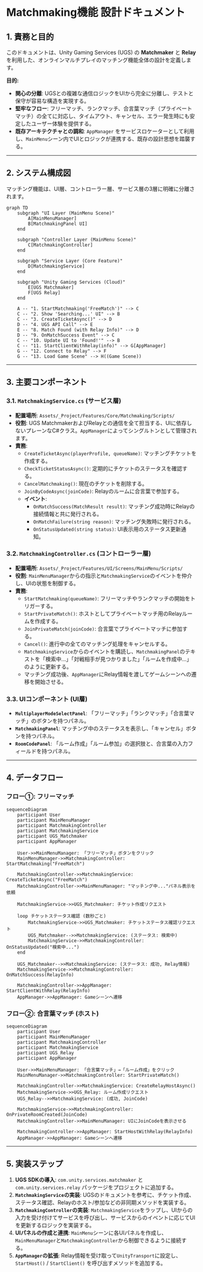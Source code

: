 # **Matchmaking機能 設計ドキュメント**

## **1. 責務と目的**

このドキュメントは、Unity Gaming Services (UGS) の **Matchmaker** と **Relay** を利用した、オンラインマルチプレイのマッチング機能全体の設計を定義します。

**目的:**

*   **関心の分離**: UGSとの複雑な通信ロジックをUIから完全に分離し、テストと保守が容易な構造を実現する。
*   **堅牢なフロー**: フリーマッチ、ランクマッチ、合言葉マッチ（プライベートマッチ）の全てに対応し、タイムアウト、キャンセル、エラー発生時にも安定したユーザー体験を提供する。
*   **既存アーキテクチャとの調和**: `AppManager` をサービスロケーターとして利用し、`MainMenu`シーン内でUIとロジックが連携する、既存の設計思想を踏襲する。

---

## **2. システム構成図**

マッチング機能は、UI層、コントローラー層、サービス層の3層に明確に分離されます。

```mermaid
graph TD
    subgraph "UI Layer (MainMenu Scene)"
        A[MainMenuManager]
        B[MatchmakingPanel UI]
    end

    subgraph "Controller Layer (MainMenu Scene)"
        C[MatchmakingController]
    end

    subgraph "Service Layer (Core Feature)"
        D[MatchmakingService]
    end

    subgraph "Unity Gaming Services (Cloud)"
        E[UGS Matchmaker]
        F[UGS Relay]
    end

    A -- "1. StartMatchmaking('FreeMatch')" --> C
    C -- "2. Show 'Searching...' UI" --> B
    C -- "3. CreateTicketAsync()" --> D
    D -- "4. UGS API Call" --> E
    E -- "8. Match Found (with Relay Info)" --> D
    D -- "9. OnMatchSuccess Event" --> C
    C -- "10. Update UI to 'Found!'" --> B
    C -- "11. StartClientWithRelay(info)" --> G[AppManager]
    G -- "12. Connect to Relay" --> F
    G -- "13. Load Game Scene" --> H((Game Scene))

```

---

## **3. 主要コンポーネント**

### **3.1. `MatchmakingService.cs` (サービス層)**

*   **配置場所**: `Assets/_Project/Features/Core/Matchmaking/Scripts/`
*   **役割**: UGS MatchmakerおよびRelayとの通信を全て担当する、UIに依存しないプレーンなC#クラス。`AppManager`によってシングルトンとして管理されます。
*   **責務**:
    *   `CreateTicketAsync(playerProfile, queueName)`: マッチングチケットを作成する。
    *   `CheckTicketStatusAsync()`: 定期的にチケットのステータスを確認する。
    *   `CancelMatchmaking()`: 現在のチケットを削除する。
    *   `JoinByCodeAsync(joinCode)`: Relayのルームに合言葉で参加する。
    *   **イベント**:
        *   `OnMatchSuccess(MatchResult result)`: マッチング成功時にRelayの接続情報と共に発行される。
        *   `OnMatchFailure(string reason)`: マッチング失敗時に発行される。
        *   `OnStatusUpdated(string status)`: UI表示用のステータス更新通知。

### **3.2. `MatchmakingController.cs` (コントローラー層)**

*   **配置場所**: `Assets/_Project/Features/UI/Screens/MainMenu/Scripts/`
*   **役割**: `MainMenuManager`からの指示と`MatchmakingService`のイベントを仲介し、UIの状態を制御する。
*   **責務**:
    *   `StartMatchmaking(queueName)`: フリーマッチやランクマッチの開始をトリガーする。
    *   `StartPrivateMatch()`: ホストとしてプライベートマッチ用のRelayルームを作成する。
    *   `JoinPrivateMatch(joinCode)`: 合言葉でプライベートマッチに参加する。
    *   `Cancel()`: 進行中の全てのマッチング処理をキャンセルする。
    *   `MatchmakingService`からのイベントを購読し、`MatchmakingPanel`のテキストを「検索中...」「対戦相手が見つかりました」「ルームを作成中...」のように更新する。
    *   マッチング成功後、`AppManager`にRelay情報を渡してゲームシーンへの遷移を開始させる。

### **3.3. UIコンポーネント (UI層)**

*   **`MultiplayerModeSelectPanel`**: 「フリーマッチ」「ランクマッチ」「合言葉マッチ」のボタンを持つパネル。
*   **`MatchmakingPanel`**: マッチング中のステータスを表示し、「キャンセル」ボタンを持つパネル。
*   **`RoomCodePanel`**: 「ルーム作成」「ルーム参加」の選択肢と、合言葉の入力フィールドを持つパネル。

---

## **4. データフロー**

### **フロー①: フリーマッチ**

```mermaid
sequenceDiagram
    participant User
    participant MainMenuManager
    participant MatchmakingController
    participant MatchmakingService
    participant UGS_Matchmaker
    participant AppManager

    User->>MainMenuManager: 「フリーマッチ」ボタンをクリック
    MainMenuManager->>MatchmakingController: StartMatchmaking("FreeMatch")
    
    MatchmakingController->>MatchmakingService: CreateTicketAsync("FreeMatch")
    MatchmakingController->>MainMenuManager: "マッチング中..."パネル表示を依頼
    
    MatchmakingService->>UGS_Matchmaker: チケット作成リクエスト
    
    loop チケットステータス確認 (数秒ごと)
        MatchmakingService->>UGS_Matchmaker: チケットステータス確認リクエスト
        UGS_Matchmaker-->>MatchmakingService: (ステータス: 検索中)
        MatchmakingService->>MatchmakingController: OnStatusUpdated("検索中...")
    end
    
    UGS_Matchmaker-->>MatchmakingService: (ステータス: 成功, Relay情報)
    MatchmakingService->>MatchmakingController: OnMatchSuccess(RelayInfo)
    
    MatchmakingController->>AppManager: StartClientWithRelay(RelayInfo)
    AppManager->>AppManager: Gameシーンへ遷移
```

### **フロー②: 合言葉マッチ (ホスト)**

```mermaid
sequenceDiagram
    participant User
    participant MainMenuManager
    participant MatchmakingController
    participant MatchmakingService
    participant UGS_Relay
    participant AppManager

    User->>MainMenuManager: 「合言葉マッチ」→「ルーム作成」をクリック
    MainMenuManager->>MatchmakingController: StartPrivateMatch()
    
    MatchmakingController->>MatchmakingService: CreateRelayHostAsync()
    MatchmakingService->>UGS_Relay: ルーム作成リクエスト
    UGS_Relay-->>MatchmakingService: (成功, JoinCode)
    
    MatchmakingService->>MatchmakingController: OnPrivateRoomCreated(JoinCode)
    MatchmakingController->>MainMenuManager: UIにJoinCodeを表示させる
    
    MatchmakingController->>AppManager: StartHostWithRelay(RelayInfo)
    AppManager->>AppManager: Gameシーンへ遷移
```

---

## **5. 実装ステップ**

1.  **UGS SDKの導入**: `com.unity.services.matchmaker` と `com.unity.services.relay` パッケージをプロジェクトに追加する。
2.  **`MatchmakingService`の実装**: UGSのドキュメントを参考に、チケット作成、ステータス確認、Relayのホスト/参加などの非同期メソッドを実装する。
3.  **`MatchmakingController`の実装**: `MatchmakingService`をラップし、UIからの入力を受け付けてサービスを呼び出し、サービスからのイベントに応じてUIを更新するロジックを実装する。
4.  **UIパネルの作成と連携**: `MainMenu`シーンに各UIパネルを作成し、`MainMenuManager`と`MatchmakingController`から制御できるように接続する。
5.  **`AppManager`の拡張**: Relay情報を受け取って`UnityTransport`に設定し、`StartHost()` / `StartClient()` を呼び出すメソッドを追加する。
